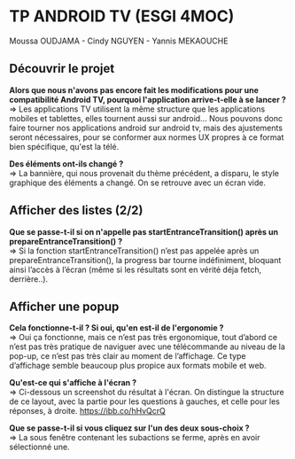 # TP ANDROID TV (ESGI 4MOC)
Moussa OUDJAMA - Cindy NGUYEN - Yannis MEKAOUCHE


## Découvrir le projet
**Alors que nous n'avons pas encore fait les modifications pour une compatibilité Android TV, pourquoi l'application arrive-t-elle à se lancer ?**
<br>
=> Les applications TV utilisent la même structure que les applications mobiles et tablettes, elles tournent aussi sur android...
Nous pouvons donc faire tourner nos applications android sur android tv, mais des ajustements seront nécessaires, pour se conformer aux normes UX propres à ce format bien spécifique, qu'est la télé.

**Des éléments ont-ils changé ?**
<br>
=> La bannière, qui nous provenait du thème précédent, a disparu, le style graphique des éléments a changé. On se retrouve avec un écran vide.

## Afficher des listes (2/2)
**Que se passe-t-il si on n'appelle pas startEntranceTransition() après un prepareEntranceTransition() ?**
<br>
=> Si la fonction startEntranceTransition() n’est pas appelée après un prepareEntranceTransition(), la progress bar tourne indéfiniment, bloquant ainsi l’accès à l’écran (même si les résultats sont en vérité déja fetch, derrière..). 

## Afficher une popup
**Cela fonctionne-t-il ? Si oui, qu'en est-il de l'ergonomie ?**
<br>
=> Oui ça fonctionne, mais ce n’est pas très ergonomique, tout d’abord ce n’est pas très pratique de naviguer avec une télécommande au niveau de la pop-up,
ce n’est pas très clair au moment de l’affichage. Ce type d’affichage semble beaucoup plus propice aux formats mobile et web.


**Qu'est-ce qui s'affiche à l'écran ?**
<br>
=> Ci-dessous un screenshot du résultat à l'écran. On distingue la structure de ce layout, avec la partie pour les questions à gauches, et celle pour les réponses, à droite.
https://ibb.co/hHvQcrQ

**Que se passe-t-il si vous cliquez sur l'un des deux sous-choix ?**
<br>
=> La sous fenêtre contenant les subactions se ferme, après en avoir sélectionné une.







